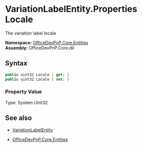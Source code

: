 # VariationLabelEntity.Properties Locale
The variation label locale  

**Namespace:** [OfficeDevPnP.Core.Entities](OfficeDevPnP.Core.Entities.md)  
**Assembly:** OfficeDevPnP.Core.dll  
## Syntax
```C#
public uint32 Locale { get; }
public uint32 Locale { set; }
```

### Property Value
Type: System.UInt32  

## See also
- [VariationLabelEntity](VariationLabelEntity.md) 

- [OfficeDevPnP.Core.Entities](OfficeDevPnP.Core.Entities.md)
